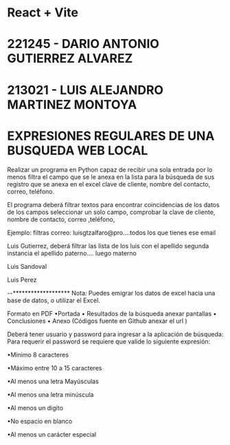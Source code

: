 # React + Vite

# 221245 - DARIO ANTONIO GUTIERREZ ALVAREZ
# 213021 - LUIS ALEJANDRO MARTINEZ MONTOYA

# EXPRESIONES REGULARES DE UNA BUSQUEDA WEB LOCAL


Realizar 
un programa en Python capaz de recibir una sola  entrada por lo menos  filtra el campo que se le anexa en la lista
para la búsqueda de sus registro  que se anexa en el excel  clave de cliente, nombre del contacto,
correo, teléfono.



El programa deberá filtrar textos para
encontrar coincidencias de los datos de los campos seleccionar un solo campo,
comprobar la clave de cliente, nombre de contacto, correo ,teléfono,

Ejemplo: filtras correo: luisgtzalfaro@pro....todos los que
tienes ese email

Luis Gutierrez,  deberá  filtrar las
lista de los luis con el apellido segunda instancia el apellido paterno....
luego materno 

Luis Sandoval

Luis Perez

*-*-*******************
Nota: Puedes emigrar los datos de excel hacia una base de datos, o utilizar el Excel.

Formato en PDF
 •Portada
• Resultados de la búsqueda anexar pantallas
• Conclusiones
 • Anexo
(Códigos fuente en Github anexar el url )

Deberá tener usuario  y password para ingresar a la aplicación de búsqueda:
Para requerir el password se requiere que valide lo siguiente expresión:





•Minimo
8 caracteres


•Máximo
entre 10 a 15 caracteres


•Al menos una letra Mayúsculas


•Al menos una
letra minúscula


•Al menos un digito


•No
espacio en blanco


•Al menos un carácter
especial
